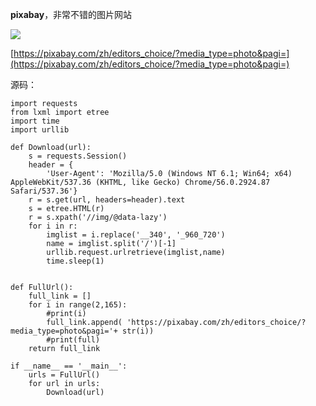 **pixabay**，非常不错的图片网站

![](http://i.imgur.com/EQ3DXDf.jpg)

[https://pixabay.com/zh/editors_choice/?media_type=photo&pagi=](https://pixabay.com/zh/editors_choice/?media_type=photo&pagi=)

源码：

	import requests
	from lxml import etree
	import time
	import urllib
	
	def Download(url):
	    s = requests.Session()
	    header = {
	        'User-Agent': 'Mozilla/5.0 (Windows NT 6.1; Win64; x64) AppleWebKit/537.36 (KHTML, like Gecko) Chrome/56.0.2924.87 Safari/537.36'}
	    r = s.get(url, headers=header).text
	    s = etree.HTML(r)
	    r = s.xpath('//img/@data-lazy')
	    for i in r:
	        imglist = i.replace('__340', '_960_720')
	        name = imglist.split('/')[-1]
	        urllib.request.urlretrieve(imglist,name)
	        time.sleep(1)
	
	
	def FullUrl():
	    full_link = []
	    for i in range(2,165):
	        #print(i)
	        full_link.append( 'https://pixabay.com/zh/editors_choice/?media_type=photo&pagi='+ str(i))
	        #print(full)
	    return full_link
	
	if __name__ == '__main__':
	    urls = FullUrl()
	    for url in urls:
	        Download(url)
